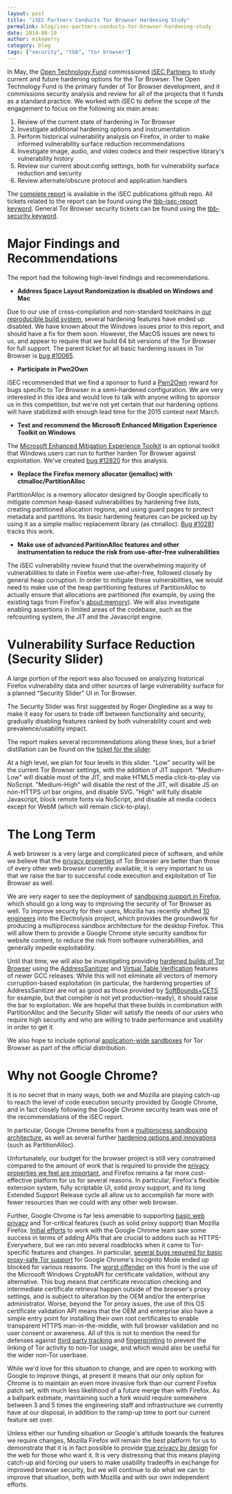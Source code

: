 ```yaml
---
layout: post
title: "iSEC Partners Conducts Tor Browser Hardening Study"
permalink: blog/isec-partners-conducts-tor-browser-hardening-study
date: 2014-08-19
author: mikeperry
category: blog
tags: ["security", "tbb", "tor browser"]
---
```


In May, the [Open Technology Fund](https://www.opentechfund.org/) commissioned [iSEC Partners](https://www.isecpartners.com/) to study current and future hardening options for the Tor Browser. The Open Technology Fund is the primary funder of Tor Browser development, and it commissions security analysis and review for all of the projects that it funds as a standard practice. We worked with iSEC to define the scope of the engagement to focus on the following six main areas:

1. Review of the current state of hardening in Tor Browser
2. Investigate additional hardening options and instrumentation
3. Perform historical vulnerability analysis on Firefox, in order to make informed vulnerability surface reduction recommendations
4. Investigate image, audio, and video codecs and their respective library's vulnerability history
5. Review our current about:config settings, both for vulnerability surface reduction and security
6. Review alternate/obscure protocol and application handlers

The [complete report](https://github.com/iSECPartners/publications/tree/master/reports/Tor%20Browser%20Bundle) is available in the iSEC publications github repo. All tickets related to the report can be found using the [tbb-isec-report keyword](https://trac.torproject.org/projects/tor/query?status=!closed&keywords=~tbb-isec-report). General Tor Browser security tickets can be found using the [tbb-security keyword](https://trac.torproject.org/projects/tor/query?status=!closed&keywords=~tbb-security).

# Major Findings and Recommendations

The report had the following high-level findings and recommendations.

- **Address Space Layout Randomization is disabled on Windows and Mac**

Due to our use of cross-compilation and non-standard toolchains in [our reproducible build system](https://blog.torproject.org/blog/deterministic-builds-part-two-technical-details), several hardening features have ended up disabled. We have known about the Windows issues prior to this report, and should have a fix for them soon. However, the MacOS issues are news to us, and appear to require that we build 64 bit versions of the Tor Browser for full support. The parent ticket for all basic hardening issues in Tor Browser is [bug #10065](https://trac.torproject.org/projects/tor/ticket/10065).

- **Participate in Pwn2Own**

iSEC recommended that we find a sponsor to fund a [Pwn2Own](http://www.pwn2own.com/) reward for bugs specific to Tor Browser in a semi-hardened configuration. We are very interested in this idea and would love to talk with anyone willing to sponsor us in this competition, but we're not yet certain that our hardening options will have stabilized with enough lead time for the 2015 contest next March.

- **Test and recommend the Microsoft Enhanced Mitigation Experience Toolkit on Windows**

The [Microsoft Enhanced Mitigation Experience Toolkit](https://support.microsoft.com/kb/2458544) is an optional toolkit that Windows users can run to further harden Tor Browser against exploitation. We've created [bug #12820](https://trac.torproject.org/projects/tor/ticket/12820) for this analysis.

- **Replace the Firefox memory allocator (jemalloc) with ctmalloc/PartitionAlloc**

PartitionAlloc is a memory allocator designed by Google specifically to mitigate common heap-based vulnerabilities by hardening free lists, creating partitioned allocation regions, and using guard pages to protect metadata and partitions. Its basic hardening features can be picked up by using it as a simple malloc replacement library (as ctmalloc). [Bug #10281](https://trac.torproject.org/projects/tor/ticket/10281) tracks this work.

- **Make use of advanced ParitionAlloc features and other instrumentation to reduce the risk from use-after-free vulnerabilities**

The iSEC vulnerability review found that the overwhelming majority of vulnerabilities to date in Firefox were use-after-free, followed closely by general heap corruption. In order to mitigate these vulnerabilities, we would need to make use of the heap partitioning features of PartitionAlloc to actually ensure that allocations are partitioned (for example, by using the existing tags from Firefox's [about:memory](about:memory)). We will also investigate enabling assertions in limited areas of the codebase, such as the refcounting system, the JIT and the Javascript engine.

# Vulnerability Surface Reduction (Security Slider)

A large portion of the report was also focused on analyzing historical Firefox vulnerability data and other sources of large vulnerability surface for a planned "Security Slider" UI in Tor Browser.

The Security Slider was first suggested by Roger Dingledine as a way to make it easy for users to trade off between functionality and security, gradually disabling features ranked by both vulnerability count and web prevalence/usability impact.

The report makes several recommendations along these lines, but a brief distillation can be found on the [ticket for the slider](https://trac.torproject.org/projects/tor/ticket/9387#comment:43).

At a high level, we plan for four levels in this slider. "Low" security will be the current Tor Browser settings, with the addition of JIT support. "Medium-Low" will disable most of the JIT, and make HTML5 media click-to-play via NoScript. "Medium-High" will disable the rest of the JIT, will disable JS on non-HTTPS url bar origins, and disable SVG. "High" will fully disable Javascript, block remote fonts via NoScript, and disable all media codecs except for WebM (which will remain click-to-play).

# The Long Term

A web browser is a very large and complicated piece of software, and while we believe that the [privacy properties](https://www.torproject.org/projects/torbrowser/design/#privacy) of Tor Browser are better than those of every other web browser currently available, it is very important to us that we raise the bar to successful code execution and exploitation of Tor Browser as well.

We are very eager to see the deployment of [sandboxing support in Firefox](https://wiki.mozilla.org/Security/Sandbox), which should go a long way to improving the security of Tor Browser as well. To improve security for their users, Mozilla has recently shifted [10 engineers](https://groups.google.com/forum/#!searchin/mozilla.dev.platform/e10s/mozilla.dev.platform/q0Ku_8j26Pc/OtHXnNThv0IJ) into the Electrolysis project, which provides the groundwork for producing a multiprocess sandbox architecture for the desktop Firefox. This will allow them to provide a Google Chrome style security sandbox for website content, to reduce the risk from software vulnerabilities, and generally impede exploitability.

Until that time, we will also be investigating providing [hardened builds of Tor Browser](https://trac.torproject.org/projects/tor/ticket/10599) using the [AddressSanitizer](https://code.google.com/p/address-sanitizer/wiki/AddressSanitizer) and [Virtual Table Verification](https://gcc.gnu.org/wiki/vtv) features of newer GCC releases. While this will not eliminate all vectors of memory corruption-based exploitation (in particular, the hardening properties of AddressSanitizer are not as good as those provided by [SoftBounds+CETS](www.github.com/santoshn/softboundcets-34/) for example, but that compiler is not yet production-ready), it should raise the bar to exploitation. We are hopeful that these builds in combination with PartitionAlloc and the Security Slider will satisfy the needs of our users who require high security and who are willing to trade performance and usability in order to get it.

We also hope to include optional [application-wide sandboxes](https://trac.torproject.org/projects/tor/ticket/5791) for Tor Browser as part of the official distribution.

# Why not Google Chrome?

It is no secret that in many ways, both we and Mozilla are playing catch-up to reach the level of code execution security provided by Google Chrome, and in fact closely following the Google Chrome security team was one of the recommendations of the iSEC report.

In particular, Google Chrome benefits from a [multiprocess sandboxing architecture](http://www.chromium.org/Home/chromium-security/guts), as well as several further [hardening options and innovations](http://www.chromium.org/Home/chromium-security/brag-sheet) (such as PartitionAlloc).

Unfortunately, our budget for the browser project is still very constrained compared to the amount of work that is required to provide the [privacy properties we feel are important](https://www.torproject.org/projects/torbrowser/design/#privacy), and Firefox remains a far more cost-effective platform for us for several reasons. In particular, Firefox's flexible extension system, fully scriptable UI, solid proxy support, and its long Extended Support Release cycle all allow us to accomplish far more with fewer resources than we could with any other web browser.

Further, Google Chrome is far less amenable to supporting [basic web privacy](https://www.torproject.org/projects/torbrowser/design/#privacy) and Tor-critical features (such as solid proxy support) than Mozilla Firefox. [Initial efforts](https://blog.torproject.org/blog/google-chrome-incognito-mode-tor-and-fingerprinting) to work with the Google Chrome team saw some success in terms of adding APIs that are crucial to addons such as HTTPS-Everywhere, but we ran into several roadblocks when it came to Tor-specific features and changes. In particular, [several bugs required for basic proxy-safe Tor support](https://trac.torproject.org/projects/tor/wiki/doc/ImportantGoogleChromeBugs#ProxyBypassBugs) for Google Chrome's Incognito Mode ended up blocked for various reasons. The [worst offender](https://code.google.com/p/chromium/issues/detail?id=80722) on this front is the use of the Microsoft Windows CryptoAPI for certificate validation, without any alternative. This bug means that certificate revocation checking and intermediate certificate retrieval happen outside of the browser's proxy settings, and is subject to alteration by the OEM and/or the enterprise administrator. Worse, beyond the Tor proxy issues, the use of this OS certificate validation API means that the OEM and enterprise also have a simple entry point for installing their own root certificates to enable transparent HTTPS man-in-the-middle, with full browser validation and no user consent or awareness. All of this is not to mention the need for defenses against [third party tracking](https://www.torproject.org/projects/torbrowser/design/#identifier-linkability) and [fingerprinting](https://www.torproject.org/projects/torbrowser/design/#fingerprinting-linkability) to prevent the linking of Tor activity to non-Tor usage, and which would also be useful for the wider non-Tor userbase.

While we'd love for this situation to change, and are open to working with Google to improve things, at present it means that our only option for Chrome is to maintain an even more invasive fork than our current Firefox patch set, with much less likelihood of a future merge than with Firefox. As a ballpark estimate, maintaining such a fork would require somewhere between 3 and 5 times the engineering staff and infrastructure we currently have at our disposal, in addition to the ramp-up time to port our current feature set over.

Unless either our funding situation or Google's attitude towards the features we require changes, Mozilla Firefox will remain the best platform for us to demonstrate that it is in fact possible to provide [true privacy by design](http://www.w3.org/2012/dnt-ws/position-papers/21.pdf) for the web for those who want it. It is very distressing that this means playing catch-up and forcing our users to make usability tradeoffs in exchange for improved browser security, but we will continue to do what we can to improve that situation, both with Mozilla and with our own independent efforts.

